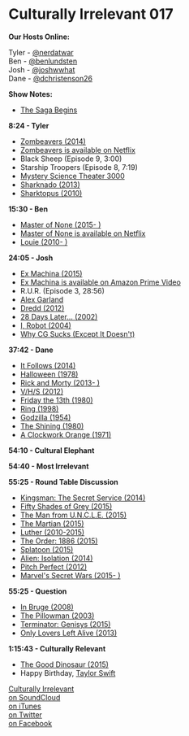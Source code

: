 # Culturally Irrelevant 017

**Our Hosts Online:**

Tyler - [@nerdatwar]  
Ben - [@benlundsten]  
Josh - [@joshwwhat]  
Dane - [@dchristenson26]  

**Show Notes:**    

- [The Saga Begins](https://www.youtube.com/watch?v=hEcjgJSqSRU)

**8:24 - Tyler**  

 - [Zombeavers (2014)](http://www.imdb.com/title/tt2784512/)   
 - [Zombeavers is available on Netflix](https://www.netflix.com/title/80000500)   
 - Black Sheep (Episode 9, 3:00)   
 - Starship Troopers (Episode 8, 7:19)   
 - [Mystery Science Theater 3000](http://mst3k.com/)   
 - [Sharknado (2013)](http://www.imdb.com/title/tt2724064/)   
 - [Sharktopus (2010)](http://www.imdb.com/title/tt1619880/)   

**15:30 - Ben**   

 - [Master of None (2015- )](http://www.imdb.com/title/tt4635276/)   
 - [Master of None is available on Netflix](https://www.netflix.com/title/80049714)   
 - [Louie (2010- )](http://www.imdb.com/title/tt1492966/)   

**24:05 - Josh**   

 - [Ex Machina (2015)](http://www.imdb.com/title/tt0470752/)   
 - [Ex Machina is available on Amazon Prime Video](https://www.amazon.com/Ex-Machina-Alicia-Vikander/dp/B011KKCQH8/)   
 - R.U.R. (Episode 3, 28:56)   
 - [Alex Garland](http://www.imdb.com/name/nm0307497/)   
 - [Dredd (2012)](http://www.imdb.com/title/tt1343727/)   
 - [28 Days Later... (2002)](http://www.imdb.com/title/tt0289043/)   
 - [I, Robot (2004)](http://www.imdb.com/title/tt0343818/)   
 - [Why CG Sucks (Except It Doesn't)](https://www.youtube.com/watch?v=bL6hp8BKB24)   

**37:42 - Dane**   

 - [It Follows (2014)](http://www.imdb.com/title/tt3235888/)   
 - [Halloween (1978)](http://www.imdb.com/title/tt0077651/)   
 - [Rick and Morty (2013- )](http://www.imdb.com/title/tt2861424/)   
 - [V/H/S (2012)](http://www.imdb.com/title/tt2105044/)   
 - [Friday the 13th (1980)](http://www.imdb.com/title/tt0080761/)   
 - [Ring (1998)](http://www.imdb.com/title/tt0178868/)   
 - [Godzilla (1954)](http://www.imdb.com/title/tt0047034/)   
 - [The Shining (1980)](http://www.imdb.com/title/tt0081505/)   
 - [A Clockwork Orange (1971)](http://www.imdb.com/title/tt0066921/)   

**54:10 - Cultural Elephant**   

**54:40 - Most Irrelevant**   

**55:25 - Round Table Discussion**

 - [Kingsman: The Secret Service (2014)](http://www.imdb.com/title/tt2802144/)   
 - [Fifty Shades of Grey (2015)](http://www.imdb.com/title/tt2322441/)   
 - [The Man from U.N.C.L.E. (2015)](http://www.imdb.com/title/tt1638355/)   
 - [The Martian (2015)](http://www.imdb.com/title/tt3659388/)   
 - [Luther (2010-2015)](http://www.imdb.com/title/tt1474684/)   
 - [The Order: 1886 (2015)](http://www.imdb.com/title/tt2973402/)   
 - [Splatoon (2015)](https://en.wikipedia.org/wiki/Splatoon)   
 - [Alien: Isolation (2014)](http://www.imdb.com/title/tt3391132/)
 - [Pitch Perfect (2012)](http://www.imdb.com/title/tt1981677/)   
 - [Marvel's Secret Wars (2015- )](http://comicvine.gamespot.com/secret-wars/4050-81833/)   

**55:25 - Question**

 - [In Bruge (2008)](http://www.imdb.com/title/tt0780536/)   
 - [The Pillowman (2003)](https://en.wikipedia.org/wiki/The_Pillowman)   
 - [Terminator: Genisys (2015)](http://www.imdb.com/title/tt1340138/)   
 - [Only Lovers Left Alive (2013)](http://www.imdb.com/title/tt1714915/)   

**1:15:43 - Culturally Relevant**   

 - [The Good Dinosaur (2015)](http://www.imdb.com/title/tt1979388/)   
 - Happy Birthday, [Taylor Swift](https://twitter.com/taylorswift13)   


[Culturally Irrelevant](http://www.culturallyirrelevant.com/)  
[on SoundCloud](https://soundcloud.com/culturally-irrelevant)  
[on iTunes](https://itun.es/i6Lj4FQ)  
[on Twitter](https://twitter.com/cirrelevantpod)  
[on Facebook](https://www.facebook.com/culturallyirrelevant)  

[@nerdatwar]: http://twitter.com/nerdatwar  
[@benlundsten]: http://twitter.com/benlundsten  
[@joshwwhat]: http://twitter.com/joshwwhat  
[@dchristenson26]: https://twitter.com/dchristenson26  
